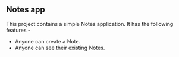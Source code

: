## Notes app

This project contains a simple Notes application. 
It has the following features -

- Anyone can create a Note.
- Anyone can see their existing Notes.